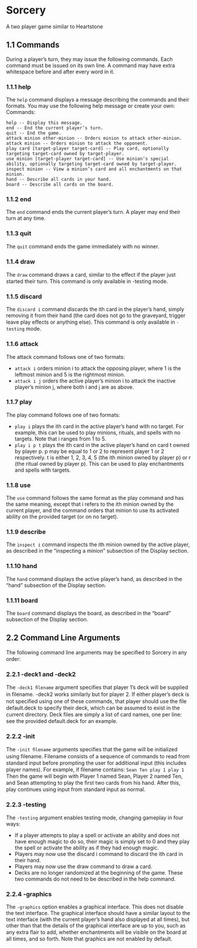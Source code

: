 # Sorcery
A two player game similar to Heartstone

## 1.1 Commands
During a player’s turn, they may issue the following commands. Each command must be issued on its own line. A command may have extra whitespace before and after every word in it.
### 1.1.1 help
The ```help``` command displays a message describing the commands and their formats. You may use the following help message or create your own:
Commands: 
```
help -- Display this message. 
end -- End the current player’s turn. 
quit -- End the game. 
attack minion other-minion -- Orders minion to attack other-minion. 
attack minion -- Orders minion to attack the opponent. 
play card [target-player target-card] -- Play card, optionally targeting target-card owned by target-player. 
use minion [target-player target-card] -- Use minion’s special ability, optionally targeting target-card owned by target-player. 
inspect minion -- View a minion’s card and all enchantments on that minion. 
hand -- Describe all cards in your hand. 
board -- Describe all cards on the board.
```
### 1.1.2 end
The ```end``` command ends the current player’s turn. A player may end their turn at any time.
### 1.1.3 quit
The ```quit``` command ends the game immediately with no winner.
### 1.1.4 draw
The ```draw``` command draws a card, similar to the eﬀect if the player just started their turn. This command is only available in -testing mode.
### 1.1.5 discard
The ```discard i``` command discards the ith card in the player’s hand, simply removing it from their hand (the card does not go to the graveyard, trigger leave play eﬀects or anything else). This command is only available in ```-testing``` mode.
### 1.1.6 attack
The attack command follows one of two formats: 
* ```attack i``` orders minion i to attack the opposing player, where 1 is the leftmost minion and 5 is the rightmost minion. 
* ```attack i j``` orders the active player’s minion i to attack the inactive player’s minion j, where both i and j are as above.
### 1.1.7 play
The play command follows one of two formats: 
* ```play i``` plays the ith card in the active player’s hand with no target. For example, this can be used to play minions, rituals, and spells with no targets. Note that i ranges from 1 to 5.
* ```play i p t``` plays the ith card in the active player’s hand on card t owned by player p. p may be equal to 1 or 2 to represent player 1 or 2 respectively. t is either 1, 2, 3, 4, 5 (the ith minion owned by player p) or r (the ritual owned by player p). This can be used to play enchantments and spells with targets.
### 1.1.8 use
The ```use``` command follows the same format as the play command and has the same meaning, except that i refers to the ith minion owned by the current player, and the command orders that minion to use its activated ability on the provided target (or on no target).
### 1.1.9 describe
The ```inspect i``` command inspects the ith minion owned by the active player, as described in the “inspecting a minion” subsection of the Display section.
### 1.1.10 hand
The ```hand``` command displays the active player’s hand, as described in the “hand” subsection of the Display section.
### 1.1.11 board
The ```board``` command displays the board, as described in the “board” subsection of the Display section.


## 2.2 Command Line Arguments
The following command line arguments may be speciﬁed to Sorcery in any order:
### 2.2.1 -deck1 and -deck2
The ```-deck1 ﬁlename``` argument speciﬁes that player 1’s deck will be supplied in ﬁlename. -deck2 works similarly but for player 2. If either player’s deck is not speciﬁed using one of these commands, that player should use the ﬁle default.deck to specify their deck, which can be assumed to exist in the current directory. Deck ﬁles are simply a list of card names, one per line: see the provided default.deck for an example.
### 2.2.2 -init
The ```-init ﬁlename``` arguments speciﬁes that the game will be initialized using ﬁlename. Filename consists of a sequence of commands to read from standard input before prompting the user for additional input (this includes player names). For example, if ﬁlename contains:
```Sean Ten play 1 play 1```
Then the game will begin with Player 1 named Sean, Player 2 named Ten, and Sean attempting to play the ﬁrst two cards from his hand. After this, play continues using input from standard input as normal.
### 2.2.3 -testing
The ```-testing``` argument enables testing mode, changing gameplay in four ways: 
* If a player attempts to play a spell or activate an ability and does not have enough magic to do so, their magic is simply set to 0 and they play the spell or activate the ability as if they had enough magic.
* Players may now use the discard i command to discard the ith card in their hand.
* Players may now use the draw command to draw a card.
* Decks are no longer randomized at the beginning of the game. These two commands do not need to be described in the help command.
### 2.2.4 -graphics
The ```-graphics``` option enables a graphical interface. This does not disable the text interface. The graphical interface should have a similar layout to the text interface (with the current player’s hand also displayed at all times), but other than that the details of the graphical interface are up to you, such as any extra ﬂair to add, whether enchantments will be visible on the board at all times, and so forth. Note that graphics are not enabled by default. 
